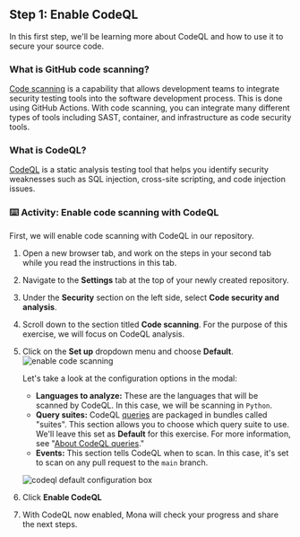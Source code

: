## Step 1: Enable CodeQL

In this first step, we'll be learning more about CodeQL and how to use it to secure your source code.

### What is GitHub code scanning?

[Code scanning](https://docs.github.com/en/code-security/code-scanning/automatically-scanning-your-code-for-vulnerabilities-and-errors/about-code-scanning) is a capability that allows development teams to integrate security testing tools into the software development process. This is done using GitHub Actions. With code scanning, you can integrate many different types of tools including SAST, container, and infrastructure as code security tools.

### What is CodeQL?

[CodeQL](https://docs.github.com/en/code-security/code-scanning/automatically-scanning-your-code-for-vulnerabilities-and-errors/about-code-scanning-with-codeql) is a static analysis testing tool that helps you identify security weaknesses such as SQL injection, cross-site scripting, and code injection issues.

### ⌨️ Activity: Enable code scanning with CodeQL

First, we will enable code scanning with CodeQL in our repository.

1. Open a new browser tab, and work on the steps in your second tab while you read the instructions in this tab.

1. Navigate to the **Settings** tab at the top of your newly created repository.

1. Under the **Security** section on the left side, select **Code security and analysis**.

1. Scroll down to the section titled **Code scanning**. For the purpose of this exercise, we will focus on CodeQL analysis.

1. Click on the **Set up** dropdown menu and choose **Default**.
   ![enable code scanning](https://github.com/user-attachments/assets/0d639af3-a8fb-4ea7-8b94-44621a34fc3c)

   Let's take a look at the configuration options in the modal:

   - **Languages to analyze:** These are the languages that will be scanned by CodeQL. In this case, we will be scanning in `Python`.
   - **Query suites:** CodeQL [queries](https://docs.github.com/en/code-security/code-scanning/automatically-scanning-your-code-for-vulnerabilities-and-errors/about-code-scanning-with-codeql#about-codeql-queries) are packaged in bundles called "suites". This section allows you to choose which query suite to use. We'll leave this set as **Default** for this exercise. For more information, see "[About CodeQL queries](https://docs.github.com/en/code-security/code-scanning/automatically-scanning-your-code-for-vulnerabilities-and-errors/about-code-scanning-with-codeql#about-codeql-queries)."
   - **Events:** This section tells CodeQL when to scan. In this case, it's set to scan on any pull request to the `main` branch.

   ![codeql default configuration box](https://github.com/user-attachments/assets/cf5ba96b-98bb-4db5-b743-bd31bceaabac)

1. Click **Enable CodeQL**

1. With CodeQL now enabled, Mona will check your progress and share the next steps.
